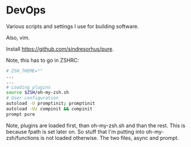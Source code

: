 # DevOps
Various scripts and settings I use for building software. 

Also, vim.

Install https://github.com/sindresorhus/pure.

Note, this has to go in ZSHRC:

```bash
# ZSH_THEME=""
...
...
# Loading plugins
source $ZSH/oh-my-zsh.sh
# User configuration
autoload -U promptinit; promptinit
autoload -Uz compinit && compinit
prompt pure
```
Note, plugins are loaded first, than oh-my-zsh.sh and than the rest. This is because fpath is set later on. So stuff that I'm
putting into oh-my-zsh/functions is not loaded otherwise. The two files, async and prompt.
